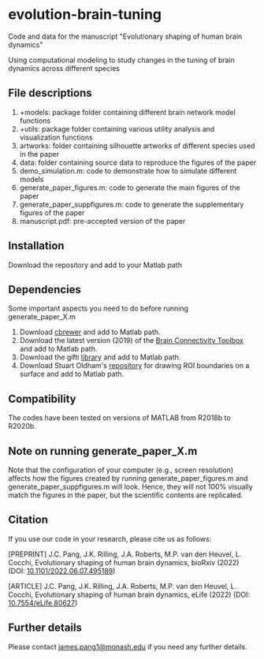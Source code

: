 # evolution-brain-tuning
Code and data for the manuscript "Evolutionary shaping of human brain dynamics"

Using computational modeling to study changes in the tuning of brain dynamics across different species

## File descriptions

1. +models: package folder containing different brain network model functions
2. +utils: package folder containing various utility analysis and visualization functions
3. artworks: folder containing silhouette artworks of different species used in the paper
4. data: folder containing source data to reproduce the figures of the paper
5. demo_simulation.m: code to demonstrate how to simulate different models
6. generate_paper_figures.m: code to generate the main figures of the paper
7. generate_paper_suppfigures.m: code to generate the supplementary figures of the paper
8. manuscript.pdf: pre-accepted version of the paper

## Installation

Download the repository and add to your Matlab path

## Dependencies

Some important aspects you need to do before running generate_paper_X.m

1. Download [cbrewer](https://au.mathworks.com/matlabcentral/fileexchange/34087-cbrewer-colorbrewer-schemes-for-matlab) and add to Matlab path.
2. Download the latest version (2019) of the [Brain Connectivity Toolbox](https://sites.google.com/site/bctnet/) and add to Matlab path.
3. Download the gifti [library](https://github.com/gllmflndn/gifti) and add to Matlab path.
4. Download Stuart Oldham's [repository](https://github.com/StuartJO/plotSurfaceROIBoundary) for drawing ROI boundaries on a surface and add to Matlab path. 

## Compatibility

The codes have been tested on versions of MATLAB from R2018b to R2020b.

## Note on running generate_paper_X.m

Note that the configuration of your computer (e.g., screen resolution) affects how the figures created by running generate_paper_figures.m and generate_paper_suppfigures.m will look. Hence, they will not 100% visually match the figures in the paper, but the scientific contents are replicated.

## Citation

If you use our code in your research, please cite us as follows:

[PREPRINT] J.C. Pang, J.K. Rilling, J.A. Roberts, M.P. van den Heuvel, L. Cocchi, Evolutionary shaping of human brain dynamics, bioRxiv (2022) (DOI: [10.1101/2022.06.07.495189](https://www.biorxiv.org/content/10.1101/2022.06.07.495189v1))

[ARTICLE] J.C. Pang, J.K. Rilling, J.A. Roberts, M.P. van den Heuvel, L. Cocchi, Evolutionary shaping of human brain dynamics, eLife (2022) (DOI: [10.7554/eLife.80627](https://doi.org/10.7554/eLife.80627))

## Further details

Please contact james.pang1@monash.edu if you need any further details.
